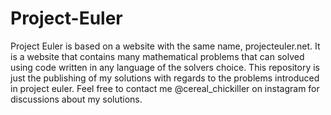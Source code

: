 # Project-Euler

Project Euler is based on a website with the same name, projecteuler.net. It is a website that contains many mathematical problems that can solved
using code written in any language of the solvers choice. This repository is just the publishing of my solutions with regards to the problems introduced 
in project euler. Feel free to contact me @cereal_chickiller on instagram for discussions about my solutions.

